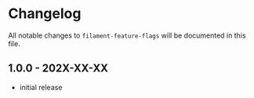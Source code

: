# Changelog

All notable changes to `filament-feature-flags` will be documented in this file.

## 1.0.0 - 202X-XX-XX

- initial release
